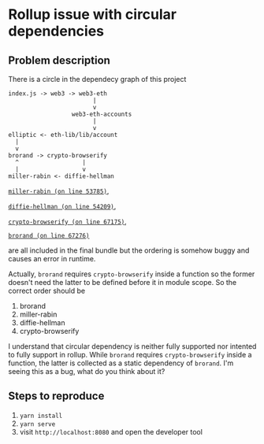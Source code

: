 # Rollup issue with circular dependencies

## Problem description

There is a circle in the dependecy graph of this project

```
index.js -> web3 -> web3-eth
                        |
                        v
                  web3-eth-accounts
                        |
                        v
elliptic <- eth-lib/lib/account
  |
  v
brorand -> crypto-browserify 
  ^                  |
  |                  v
miller-rabin <- diffie-hellman
```

[`miller-rabin (on line 53785)`](./bundle.js#L53785), 

[`diffie-hellman (on line 54209)`](./bundle.js#54209),

[`crypto-browserify (on line 67175)`](./bundle.js#67175), 

[`brorand (on line 67276)`](./bundle.js#L67276) 

are all included in the final bundle but the ordering is somehow buggy and causes an error in runtime.

Actually, `brorand` requires `crypto-browserify` inside a function so the former doesn't need the latter to be defined before it in module scope. So the correct order should be 
1. brorand
2. miller-rabin
3. diffie-hellman
4. crypto-browserify

I understand that circular dependency is neither fully supported nor intented to fully support in rollup. While `brorand` requires `crypto-browserify` inside a function, the latter is collected as a static dependency of `brorand`. I'm seeing this as a bug, what do you think about it?


## Steps to reproduce

1. `yarn install`
2. `yarn serve`
3. visit `http://localhost:8080` and open the developer tool
